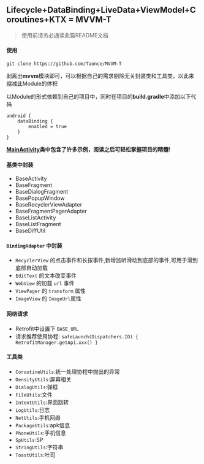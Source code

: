 ## Lifecycle+DataBinding+LiveData+ViewModel+Coroutines+KTX = MVVM-T
> 使用前请务必通读此篇README文档

#### 使用

`git clone https://github.com/Taonce/MVVM-T`

剥离出**mvvm**模块即可，可以根据自己的需求剔除无关封装类和工具类，以此来缩减此Module的体积

以Module的形式依赖到自己的项目中，同时在项目的**build.gradle**中添加以下代码

```
android {
    dataBinding {
        enabled = true
    }
}
```

**[MainActivity](https://github.com/Taonce/MVVM-T/blob/master/app/src/main/java/com/taonce/mvvmt/MainActivity.kt)类中包含了许多示例，阅读之后可轻松掌握项目的精髓!**

#### 基类中封装
* BaseActivity
* BaseFragment
* BaseDialogFragment
* BasePopupWindow
* BaseRecyclerViewAdapter
* BaseFragmentPagerAdapter
* BaseListActivity
* BaseListFragment
* BaseDiffUtil

#### `BindingAdapter` 中封装
* `RecyclerView` 的点击事件和长按事件,新增监听滑动到底部的事件,可用于滑到底部自动加载
* `EditText` 的文本改变事件
* `WebView` 的加载 `url` 事件
* `ViewPager` 的 `transform` 属性
* `ImageView` 的 `ImageUrl`属性

#### 网络请求
* Retrofit中设置下 `BASE_URL`
* 请求推荐使用协程: `safeLaunch(Dispatchers.IO) { RetrofitManager.getApi.xxx() }`

#### 工具类
* `CoroutineUtils`:统一处理协程中抛出的异常
* `DensityUtils`:屏幕相关
* `DialogUtils`:弹框
* `FileUtils`:文件
* `IntentUtils`:界面跳转
* `LogUtils`:日志
* `NetUtils`:手机网络
* `PackageUtils`:apk信息
* `PhoneUtils`:手机信息
* `SpUtils`:SP
* `StringUtils`:字符串
* `ToastUtils`:吐司